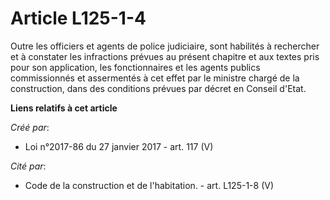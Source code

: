 # Article L125-1-4

Outre les officiers et agents de police judiciaire, sont habilités à  rechercher et à constater les infractions prévues au
présent chapitre et  aux textes pris pour son application, les fonctionnaires et les agents  publics commissionnés et
assermentés à cet effet par le ministre chargé  de la construction, dans des conditions prévues par décret en Conseil
d'Etat.

**Liens relatifs à cet article**

_Créé par_:

  - Loi n°2017-86 du 27 janvier 2017 - art. 117 (V)

_Cité par_:

  - Code de la construction et de l'habitation. - art. L125-1-8 (V)
